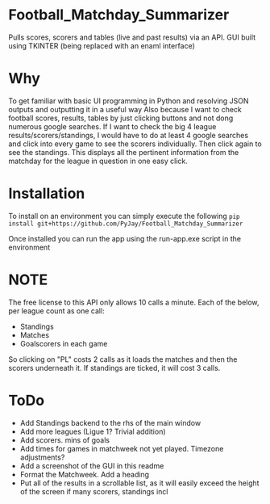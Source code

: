# Football_Matchday_Summarizer
Pulls scores, scorers and tables (live and past results) via an API. GUI built using TKINTER (being replaced with an enaml interface)

# Why
To get familiar with basic UI programming in Python and resolving JSON outputs and outputting it in a useful way
Also because I want to check football scores, results, tables by just clicking buttons and not dong numerous google searches. If I want to check the big 4 league results/scorers/standings, I would have to do at least 4 google searches and click into every game to see the scorers individually. Then click again to see the standings.
This displays all the pertinent information from the matchday for the league in question in one easy click.

# Installation
To install on an environment you can simply execute the following
`pip install git+https://github.com/PyJay/Football_Matchday_Summarizer`

Once installed you can run the app using the run-app.exe script in the environment

# NOTE
The free license to this API only allows 10 calls a minute. Each of the below, per league count as one call:
-	Standings
-	Matches
-	Goalscorers in each game

So clicking on "PL" costs 2 calls as it loads the matches and then the scorers underneath it. If standings are ticked, it will cost 3 calls.

# ToDo
- Add Standings backend to the rhs of the main window
- Add more leagues (Ligue 1? Trivial addition)
- Add scorers. mins of goals
- Add times for games in matchweek not yet played. Timezone adjustments?
- Add a screenshot of the GUI in this readme
- Format the Matchweek. Add a heading
- Put all of the results in a scrollable list, as it will easily exceed the height of the screen if many scorers, standings incl
